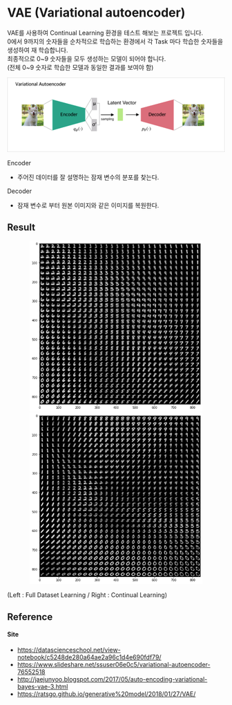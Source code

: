# VAE (Variational autoencoder)
VAE를 사용하여 Continual Learning 환경을 테스트 해보는 프로젝트 입니다.   
0에서 9까지의 숫자들을 순차적으로 학습하는 환경에서 각 Task 마다 학습한 숫자들을 생성하여 재 학습합니다.   
최종적으로 0\~9 숫자들을 모두 생성하는 모델이 되어야 합니다.   
(전체 0\~9 숫자로 학습한 모델과 동일한 결과를 보여야 함)   


<p align="center">
<img src="./readme/model.png" alt="model" style="width:800px;"/>
</p>   

Encoder
* 주어진 데이터를 잘 설명하는 잠재 변수의 분포를 찾는다.

Decoder
* 잠재 변수로 부터 원본 이미지와 같은 이미지를 복원한다.

## Result
<p align="center">
  <img src="./readme/result.png" alt="model" style="width:400px;"/>
  <img src="./readme/result_c.png" alt="model" style="width:400px;"/>
</p>  

(Left : Full Dataset Learning / Right : Continual Learning)

## Reference
#### Site
* https://datascienceschool.net/view-notebook/c5248de280a64ae2a96c1d4e690fdf79/
* https://www.slideshare.net/ssuser06e0c5/variational-autoencoder-76552518
* http://jaejunyoo.blogspot.com/2017/05/auto-encoding-variational-bayes-vae-3.html
* https://ratsgo.github.io/generative%20model/2018/01/27/VAE/
